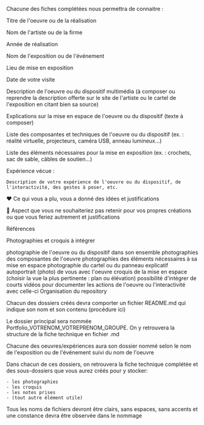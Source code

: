 Chacune des fiches complétées nous permettra de connaitre :

 Titre de l'oeuvre ou de la réalisation

 Nom de l'artiste ou de la firme

 Année de réalisation

 Nom de l'exposition ou de l'événement

 Lieu de mise en exposition

 Date de votre visite

 Description de l'oeuvre ou du dispositif multimédia (à composer ou reprendre la description offerte sur le site de l'artiste ou le cartel de l'exposition en citant bien sa source)

 Explications sur la mise en espace de l'oeuvre ou du dispositif (texte à composer)

 Liste des composantes et techniques de l'oeuvre ou du dispositif (ex. : réalité virtuelle, projecteurs, caméra USB, anneau lumineux...)

 Liste des éléments nécessaires pour la mise en exposition (ex. : crochets, sac de sable, câbles de soutien...)

 Expérience vécue :

    Description de votre expérience de l'oeuvre ou du dispositif, de l'interactivité, des gestes à poser, etc.

  ❤️ Ce qui vous a plu, vous a donné des idées et justifications

 🤔 Aspect que vous ne souhaiteriez pas retenir pour vos propres créations ou que vous feriez autrement et justifications

 Références

Photographies et croquis à intégrer

 photographie de l'oeuvre ou du dispositif dans son ensemble
 photographies des composantes de l'oeuvre
 photographies des éléments nécessaires à sa mise en espace
 photographie du cartel ou du panneau explicatif
 autoportrait (photo) de vous avec l'oeuvre
 croquis de la mise en espace (choisir la vue la plus pertinente : plan ou élévation)
 possibilité d'intégrer de courts vidéos pour documenter les actions de l'oeuvre ou l'interactivité avec celle-ci
Organisation du repository

Chacun des dossiers créés devra comporter un fichier README.md qui indique son nom et son contenu (procédure ici)

Le dossier principal sera nommée Portfolio_VOTRENOM_VOTREPRENOM_GROUPE. On y retrouvera la structure de la fiche technique en fichier .md

Chacune des oeuvres/expériences aura son dossier nommé selon le nom de l'exposition ou de l'événement suivi du nom de l'oeuvre

Dans chacun de ces dossiers, on retrouvera la fiche technique complétée et des sous-dossiers que vous aurez créés pour y stocker:

    - les photographies
    - les croquis
    - les notes prises
    - (tout autre élément utile)
Tous les noms de fichiers devront être clairs, sans espaces, sans accents et une constance devra être observée dans le nommage
